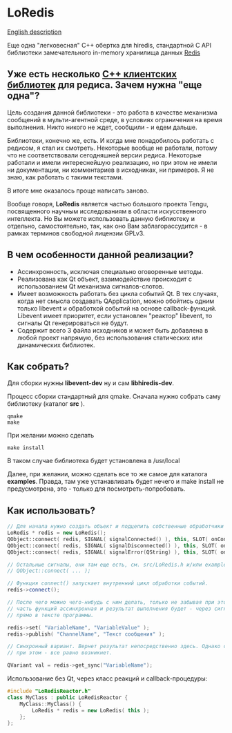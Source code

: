 # LoRedis

[English description](README.md)

Еще одна "легковесная" C++ обертка для hiredis, стандартной C API библиотеки
замечательного in-memory хранилища данных [Redis](https://redis.io)

## Уже есть несколько [C++ клиентских библиотек](https://redis.io/clients#c--) для редиса. Зачем нужна "еще одна"?

Цель создания данной библиотеки - это работа в качестве механизма сообщений в мульти-агентной среде, в условиях ограничения 
на время выполнения. Никто никого не ждет, сообщили - и едем дальше.

Библиотеки, конечно же, есть. И когда мне понадобилось работать с редисом, я стал их смотреть. Некоторые вообще не работали,
потому что не соответствовали сегодняшней версии редиса. Некоторые работали и имели интереснейшую реализацию, 
но при этом не имели ни документации, ни комментариев в исходниках, ни примеров. Я не знаю, как работать с 
такими текстами.

В итоге мне оказалось проще написать заново. 

Вообще говоря, **LoRedis** является частью большого проекта Tengu, посвященного научным исследованиям в области искусственного 
интеллекта. Но Вы можете использовать данную библиотеку и отдельно, самостоятельно, так, как оно Вам заблагорассудится - в рамках 
терминов свободной лицензии GPLv3.

## В чем особенности данной реализации?

- Ассинхронность, исключая специально оговоренные методы. 
- Реализована как Qt объект, взаимодействие происходит с использованием Qt механизма сигналов-слотов.
- Имеет возможность работать без цикла событий Qt. В тех случаях, когда нет смысла создавать QApplication,
можно обойтись одним только libevent и обработкой событий на основе callback-функций. Libevent имеет приоритет,
если установлен "реактор" libevent, то сигналы Qt генерироваться не будут.
- Содержит всего 3 файла исходников и может быть добавлена в любой проект напрямую, без использования
статических или динамических библиотек.

## Как собрать?

Для сборки нужны **libevent-dev** ну и сам **libhiredis-dev**.

Процесс сборки стандартный для qmake. Сначала нужно собрать саму библиотеку (каталог **src** ).

```
qmake
make
```

При желании можно сделать 

```
make install
```

В таком случае библиотека будет установлена в /usr/local

Далее, при желании, можно сделать все то же самое для каталога **examples**. Правда, там уже устанавливать 
будет нечего и make install не предусмотрена, это - только для посмотреть-попробовать.

## Как использовать?


```C++
// Для начала нужно создать объект и подцепить собственные обработчики его сигналов.
LoRedis * redis = new LoRedis();
QObject::connect( redis, SIGNAL( signalConnected() ), this, SLOT( onConnected()) );
QObject::connect( redis, SIGNAL( signalDisconnected() ), this, SLOT( onDisconnected()) );
QObject::connect( redis, SIGNAL( signalError(QString) ), this, SLOT( onError(QString)) );

// Остальные сигналы, они там еще есть, см. src/LoRedis.h и/или examples/RedisTester.cpp
// QObject::connect( ... ); 

// Функция connect() запускает внутренний цикл обработки событий.
redis->connect();

// После чего можно чего-нибудь с ним делать, только не забывая при этом, что бОльшая
// часть функций ассинхронная и результат выполнения будет - через сигналы, а не 
// прямо в тексте программы.

redis->set( "VariableName", "VariableValue" );
redis->publish( "ChannelName", "Текст сообщения" );

// Синхронный вариант. Вернет результат непосредственно здесь. Однако сигнал
// при этом - все равно возникнет.

QVariant val = redis->get_sync("VariableName");

```
Использование без Qt, через класс реакций и callback-процедуры:

```C++
#include "LoRedisReactor.h"
class MyClass : public LoRedisReactor {
    MyClass::MyClass() {
        LoRedis * redis = new LoRedis( this );
    };
};

```


